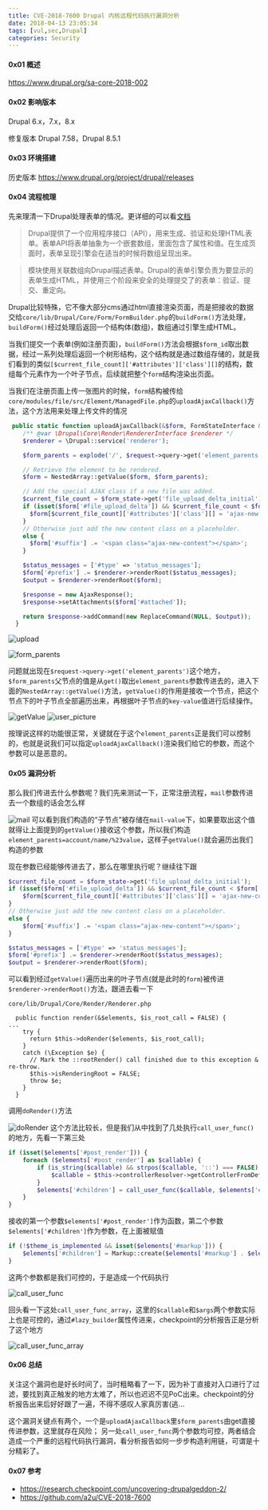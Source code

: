 ```yaml
---
title: CVE-2018-7600 Drupal 内核远程代码执行漏洞分析
date: 2018-04-13 23:05:34
tags: [vul,sec,Drupal]
categories: Security
---
```


<script src="https://blog-1252261399.cos-website.ap-beijing.myqcloud.com/pangu.js"></script>

#### 0x01 概述

https://www.drupal.org/sa-core-2018-002

#### 0x02 影响版本
Drupal 6.x，7.x，8.x

修复版本
Drupal 7.58，Drupal 8.5.1

#### 0x03 环境搭建
历史版本
https://www.drupal.org/project/drupal/releases


#### 0x04 流程梳理
先来理清一下Drupal处理表单的情况。更详细的可以看[文档](http://www.thinkindrupal.com/node/1100)

> Drupal提供了一个应用程序接口（API），用来生成、验证和处理HTML表单。表单API将表单抽象为一个嵌套数组，里面包含了属性和值。在生成页面时，表单呈现引擎会在适当的时候将数组呈现出来。

> 模块使用关联数组向Drupal描述表单。Drupal的表单引擎负责为要显示的表单生成HTML，并使用三个阶段来安全的处理提交了的表单：验证、提交、重定向。

Drupal比较特殊，它不像大部分cms通过html直接渲染页面，而是把接收的数据交给`core/lib/Drupal/Core/Form/FormBuilder.php`的`buildForm()`方法处理，`buildForm()`经过处理后返回一个结构体(数组)，数组通过引擎生成HTML。

当我们提交一个表单(例如注册页面)，`buildForm()`方法会根据`$form_id`取出数据，经过一系列处理后返回一个树形结构，这个结构就是通过数组存储的，就是我们看到的类似`[$current_file_count]['#attributes']['class'][]`的结构，数组每个元素作为一个叶子节点，后续就把整个`form`结构渲染出页面。

当我们在注册页面上传一张图片的时候，`form`结构被传给`core/modules/file/src/Element/ManagedFile.php`的`uploadAjaxCallback()`方法，这个方法用来处理上传文件的情况
```php
 public static function uploadAjaxCallback(&$form, FormStateInterface &$form_state, Request $request) {
    /** @var \Drupal\Core\Render\RendererInterface $renderer */
    $renderer = \Drupal::service('renderer');

    $form_parents = explode('/', $request->query->get('element_parents'));

    // Retrieve the element to be rendered.
    $form = NestedArray::getValue($form, $form_parents);

    // Add the special AJAX class if a new file was added.
    $current_file_count = $form_state->get('file_upload_delta_initial');
    if (isset($form['#file_upload_delta']) && $current_file_count < $form['#file_upload_delta']) {
      $form[$current_file_count]['#attributes']['class'][] = 'ajax-new-content';
    }
    // Otherwise just add the new content class on a placeholder.
    else {
      $form['#suffix'] .= '<span class="ajax-new-content"></span>';
    }

    $status_messages = ['#type' => 'status_messages'];
    $form['#prefix'] .= $renderer->renderRoot($status_messages);
    $output = $renderer->renderRoot($form);

    $response = new AjaxResponse();
    $response->setAttachments($form['#attached']);

    return $response->addCommand(new ReplaceCommand(NULL, $output));
  }
```

![upload](https://blog-1252261399.cos-website.ap-beijing.myqcloud.com/images/8b1t3)

![form_parents](https://blog-1252261399.cos-website.ap-beijing.myqcloud.com/images/Q3ys0)

问题就出现在`$request->query->get('element_parents')`这个地方，`$form_parents`父节点的值是从`get()`取出`element_parents`参数传进去的，进入下面的`NestedArray::getValue()`方法，`getValue()`的作用是接收一个节点，把这个节点下的叶子节点全部遍历出来，再根据叶子节点的`key-value`值进行后续操作。

![getValue](https://blog-1252261399.cos-website.ap-beijing.myqcloud.com/images/39ciX)
![user_picture](https://blog-1252261399.cos-website.ap-beijing.myqcloud.com/images/f8qiO)

按理说这样的功能很正常，关键就在于这个`element_parents`正是我们可以控制的，也就是说我们可以指定`uploadAjaxCallback()`渲染我们给它的参数，而这个参数可以是恶意的。

#### 0x05 漏洞分析
那么我们传进去什么参数呢？我们先来测试一下，正常注册流程，`mail`参数传进去一个数组的话会怎么样

![mail](https://blog-1252261399.cos-website.ap-beijing.myqcloud.com/images/KJE50)
可以看到我们构造的“子节点”被存储在`mail-value`下，如果要取出这个值就得让上面提到的`getValue()`接收这个参数，所以我们构造`element_parents=account/name/%23value`，这样子`getValue()`就会遍历出我们构造的参数

现在参数已经能够传进去了，那么在哪里执行呢？继续往下跟
```php
$current_file_count = $form_state->get('file_upload_delta_initial');
if (isset($form['#file_upload_delta']) && $current_file_count < $form['#file_upload_delta']) {
	$form[$current_file_count]['#attributes']['class'][] = 'ajax-new-content';
}
// Otherwise just add the new content class on a placeholder.
else {
	$form['#suffix'] .= '<span class="ajax-new-content"></span>';
}

$status_messages = ['#type' => 'status_messages'];
$form['#prefix'] .= $renderer->renderRoot($status_messages);
$output = $renderer->renderRoot($form);
```
可以看到经过`getValue()`遍历出来的叶子节点(就是此时的`form`)被传进`$renderer->renderRoot()`方法，跟进去看一下

`core/lib/Drupal/Core/Render/Renderer.php`
```
  public function render(&$elements, $is_root_call = FALSE) {
...
    try {
      return $this->doRender($elements, $is_root_call);
    }
    catch (\Exception $e) {
      // Mark the ::rootRender() call finished due to this exception & re-throw.
      $this->isRenderingRoot = FALSE;
      throw $e;
    }
  }
```
调用`doRender()`方法

![doRender](http://ob5vt1k7f.qnssl.com/6Htxw)
这个方法比较长，但是我们从中找到了几处执行`call_user_func()`的地方，先看一下第三处
```php
if (isset($elements['#post_render'])) {
    foreach ($elements['#post_render'] as $callable) {
        if (is_string($callable) && strpos($callable, '::') === FALSE) {
            $callable = $this->controllerResolver->getControllerFromDefinition($callable);
        }
        $elements['#children'] = call_user_func($callable, $elements['#children'], $elements);
    }
}
```
接收的第一个参数`$elements['#post_render']`作为函数，第二个参数`$elements['#children']`作为参数，在上面被赋值
```php
if (!$theme_is_implemented && isset($elements['#markup'])) {
    $elements['#children'] = Markup::create($elements['#markup'] . $elements['#children']);
}
```
这两个参数都是我们可控的，于是造成一个代码执行

![call_user_func](https://blog-1252261399.cos-website.ap-beijing.myqcloud.com/images/jHlV8)


回头看一下这处`call_user_func_array`，这里的`$callable`和`$args`两个参数实际上也是可控的，通过`#lazy_builder`属性传进来，checkpoint的分析报告正是分析了这个地方

![call_user_func_array](https://blog-1252261399.cos-website.ap-beijing.myqcloud.com/images/Gj3xu)

#### 0x06 总结
关注这个漏洞也是好长时间了，当时粗略看了一下，因为补丁直接对入口进行了过滤，要找到真正触发的地方太难了，所以也迟迟不见PoC出来。checkpoint的分析报告出来后好好跟了一遍，不得不感叹人家真厉害(逃...

这个漏洞关键点有两个，一个是`uploadAjaxCallback`里`$form_parents`由get直接传进参数，这里就存在风险；
另一处`call_user_func`两个参数均可控，两者结合造成一个严重的远程代码执行漏洞，看分析报告如何一步步构造利用链，可谓是十分精彩了。



#### 0x07 参考
- https://research.checkpoint.com/uncovering-drupalgeddon-2/
- https://github.com/a2u/CVE-2018-7600



<script>pangu.spacingPage();</script>










